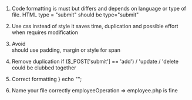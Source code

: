 1. Code formatting is must but differs and depends on language or type of file.
HTML type = "submit" should be type="submit"

2. Use css instead of style it saves time, duplication and possible effort when
requires modification

3. Avoid <br> should use padding, margin or style for span

4. Remove duplication if ($_POST['submit'] == 'add') / 'update / 'delete could be clubbed together

5. Correct formatting
} echo "</table>";

6. Name your file correctly employeeOperation => employee.php is fine